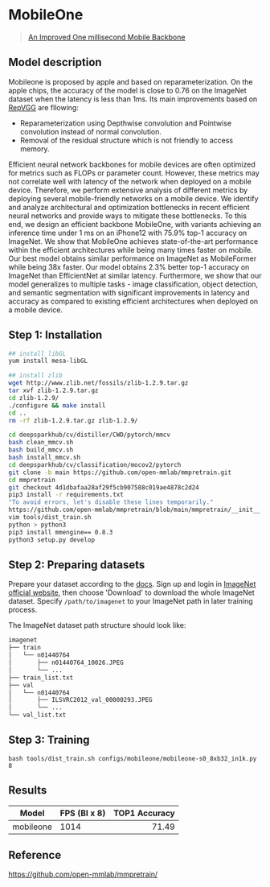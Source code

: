 # MobileOne

> [An Improved One millisecond Mobile Backbone](https://arxiv.org/abs/2206.04040)

## Model description

Mobileone is proposed by apple and based on reparameterization. On the apple chips, the accuracy of the model is close to 0.76 on the ImageNet dataset when the latency is less than 1ms. Its main improvements based on [RepVGG](../repvgg) are fllowing:

- Reparameterization using Depthwise convolution and Pointwise convolution instead of normal convolution.
- Removal of the residual structure which is not friendly to access memory.


Efficient neural network backbones for mobile devices are often optimized for metrics such as FLOPs or parameter count. However, these metrics may not correlate well with latency of the network when deployed on a mobile device. Therefore, we perform extensive analysis of different metrics by deploying several mobile-friendly networks on a mobile device. We identify and analyze architectural and optimization bottlenecks in recent efficient neural networks and provide ways to mitigate these bottlenecks. To this end, we design an efficient backbone MobileOne, with variants achieving an inference time under 1 ms on an iPhone12 with 75.9% top-1 accuracy on ImageNet. We show that MobileOne achieves state-of-the-art performance within the efficient architectures while being many times faster on mobile. Our best model obtains similar performance on ImageNet as MobileFormer while being 38x faster. Our model obtains 2.3% better top-1 accuracy on ImageNet than EfficientNet at similar latency. Furthermore, we show that our model generalizes to multiple tasks - image classification, object detection, and semantic segmentation with significant improvements in latency and accuracy as compared to existing efficient architectures when deployed on a mobile device.

## Step 1: Installation

```bash
## install libGL
yum install mesa-libGL

## install zlib
wget http://www.zlib.net/fossils/zlib-1.2.9.tar.gz
tar xvf zlib-1.2.9.tar.gz
cd zlib-1.2.9/
./configure && make install
cd ..
rm -rf zlib-1.2.9.tar.gz zlib-1.2.9/
```

```bash
cd deepsparkhub/cv/distiller/CWD/pytorch/mmcv
bash clean_mmcv.sh
bash build_mmcv.sh
bash install_mmcv.sh
cd deepsparkhub/cv/classification/mocov2/pytorch
git clone -b main https://github.com/open-mmlab/mmpretrain.git
cd mmpretrain
git checkout 4d1dbafaa28af29f5cb907588c019ae4878c2d24
pip3 install -r requirements.txt
"To avoid errors, let's disable these lines temporarily."
https://github.com/open-mmlab/mmpretrain/blob/main/mmpretrain/__init__.py#L9C2-L26C36
vim tools/dist_train.sh
python > python3
pip3 install mmengine== 0.8.3
python3 setup.py develop 
```


## Step 2: Preparing datasets

Prepare your dataset according to the [docs](https://mmpretrain.readthedocs.io/en/latest/user_guides/dataset_prepare.html#prepare-dataset).
Sign up and login in [ImageNet official website](https://www.image-net.org/index.php), then choose 'Download' to download the whole ImageNet dataset. 
Specify `/path/to/imagenet` to your ImageNet path in later training process.

The ImageNet dataset path structure should look like:

```bash
imagenet
├── train
│   └── n01440764
│       ├── n01440764_10026.JPEG
│       └── ...
├── train_list.txt
├── val
│   └── n01440764
│       ├── ILSVRC2012_val_00000293.JPEG
│       └── ...
└── val_list.txt
```

## Step 3: Training

```shell
bash tools/dist_train.sh configs/mobileone/mobileone-s0_8xb32_in1k.py 8
```

## Results
|     Model    | FPS (BI x 8)| TOP1 Accuracy |
| ------------ |  ---------  |--------------:|
|    mobileone |    1014     |    71.49      |
## Reference
https://github.com/open-mmlab/mmpretrain/


